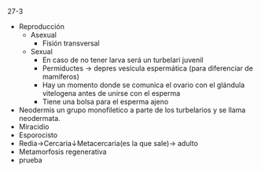 27-3
- Reproducción
	- Asexual
		- Fisión transversal
	- Sexual
		- En caso de no tener larva será un turbelari juvenil
		- Permiductes → depres vesícula espermática (para diferenciar de mamíferos)
		- Hay un momento donde se comunica el ovario con el glándula vitelogena antes de unirse con el esperma
		- Tiene una bolsa para el esperma ajeno
- Neodermis un grupo monofiletico a parte de los turbelarios y se llama neodermata.
- Miracidio
- Esporocisto
- Redia→Cercaria↓Metacercaria(es la que sale)→ adulto
- Metamorfosis regenerativa
- prueba